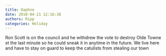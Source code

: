 ```yaml
---
title: Daphne
date: 2018-04-21 12:16:38
authors: Ripp
categories: Holiday
---
```


 Ron Scott is on the council and he withdrew the vote to destroy Olde Towne st the last minute so he could sneak it in anytime in the future.  We live here and have to stay on guard to keep the catulists from stealing our town
